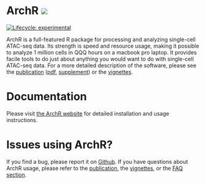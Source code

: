 # ArchR ![](ArchR_dartLogo_small.jpg)

[![Lifecycle: experimental](https://img.shields.io/badge/lifecycle-experimental-orange.svg)](https://www.tidyverse.org/lifecycle/#experimental)

ArchR is a full-featured R package for processing and analyzing single-cell ATAC-seq data. Its strength is speed and resource usage, making it possible to analyze 1 million cells in QQQ hours on a macbook pro laptop. It provides facile tools to do just about anything you would want to do with single-cell ATAC-seq data. For a more detailed description of the software, please see the [publication](https://greenleaf.stanford.edu/assets/pdf/) ([pdf](http://greenleaf.stanford.edu/assets/pdf/), [supplement](http://greenleaf.stanford.edu/assets/pdf/)) or the [vignettes](articles/index.html).

# Documentation

Please visit [the ArchR website](https://greenleaflab.github.io/ArchR_Website/) for detailed installation and usage instructions.

# Issues using ArchR?
If you find a bug, please report it on [Github](https://github.com/GreenleafLab/ArchR/issues). If you have questions about ArchR usage, please refer to the [publication](https://greenleaf.stanford.edu/assets/pdf/), the [vignettes](articles/index.html), or the [FAQ section](articles/faq.html).


